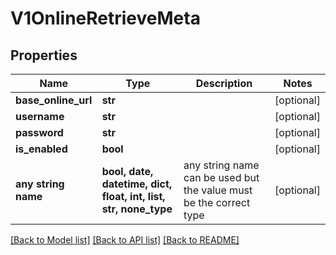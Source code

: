 # V1OnlineRetrieveMeta


## Properties
Name | Type | Description | Notes
------------ | ------------- | ------------- | -------------
**base_online_url** | **str** |  | [optional] 
**username** | **str** |  | [optional] 
**password** | **str** |  | [optional] 
**is_enabled** | **bool** |  | [optional] 
**any string name** | **bool, date, datetime, dict, float, int, list, str, none_type** | any string name can be used but the value must be the correct type | [optional]

[[Back to Model list]](../README.md#documentation-for-models) [[Back to API list]](../README.md#documentation-for-api-endpoints) [[Back to README]](../README.md)


